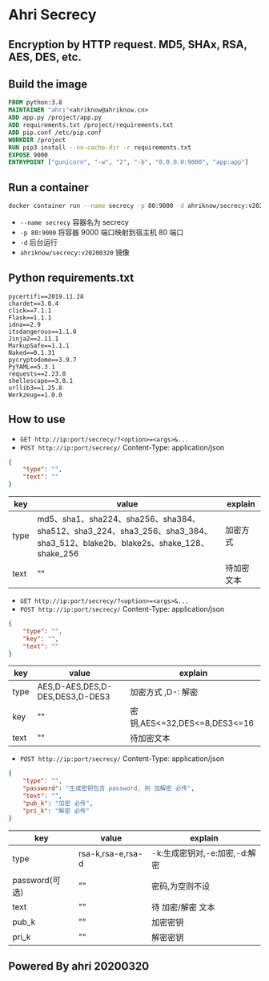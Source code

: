 # Ahri Secrecy

## Encryption by HTTP request. MD5, SHAx, RSA, AES, DES, etc.

## Build the image

```Dockerfile
FROM python:3.8
MAINTAINER "ahri"<ahriknow@ahriknow.cn>
ADD app.py /project/app.py
ADD requirements.txt /project/requirements.txt
ADD pip.conf /etc/pip.conf
WORKDIR /project
RUN pip3 install --no-cache-dir -r requirements.txt
EXPOSE 9000
ENTRYPOINT ["gunicorn", "-w", "2", "-b", "0.0.0.0:9000", "app:app"]
```

## Run a container

```bash
docker container run --name secrecy -p 80:9000 -d ahriknow/secrecy:v20200320
```

-   `--name secrecy` 容器名为 secrecy
-   `-p 80:9000` 将容器 9000 端口映射到宿主机 80 端口
-   `-d` 后台运行
-   `ahriknow/secrecy:v20200320` 镜像

## Python requirements.txt

```
pycertifi==2019.11.28
chardet==3.0.4
click==7.1.1
Flask==1.1.1
idna==2.9
itsdangerous==1.1.0
Jinja2==2.11.1
MarkupSafe==1.1.1
Naked==0.1.31
pycryptodome==3.9.7
PyYAML==5.3.1
requests==2.23.0
shellescape==3.8.1
urllib3==1.25.8
Werkzeug==1.0.0
```

## How to use

-   `GET http://ip:port/secrecy/?<option>=<args>&...`
-   `POST http://ip:port/secrecy/` Content-Type: application/json

```json
{
	"type": "",
	"text": ""
}
```

| key  | value                                                                                                                     | explain    |
| ---- | ------------------------------------------------------------------------------------------------------------------------- | ---------- |
| type | md5、sha1、sha224、sha256、sha384、sha512、sha3_224、sha3_256、sha3_384、sha3_512、blake2b、blake2s、shake_128、shake_256 | 加密方式   |
| text | ""                                                                                                                        | 待加密文本 |

-   `GET http://ip:port/secrecy/?<option>=<args>&...`
-   `POST http://ip:port/secrecy/` Content-Type: application/json

```json
{
	"type": "",
	"key": "",
	"text": ""
}
```

| key  | value                           | explain                      |
| ---- | ------------------------------- | ---------------------------- |
| type | AES,D-AES,DES,D-DES,DES3,D-DES3 | 加密方式 ,D-: 解密           |
| key  | ""                              | 密钥,AES<=32,DES<=8,DES3<=16 |
| text | ""                              | 待加密文本                   |

-   `POST http://ip:port/secrecy/` Content-Type: application/json

```json
{
	"type": "",
	"password": "生成密钥包含 password, 则 加解密 必传",
	"text": "",
	"pub_k": "加密 必传",
	"pri_k": "解密 必传"
}
```

| key            | value             | explain                       |
| -------------- | ----------------- | ----------------------------- |
| type           | rsa-k,rsa-e,rsa-d | -k:生成密钥对,-e:加密,-d:解密 |
| password(可选) | ""                | 密码,为空则不设               |
| text           | ""                | 待 加密/解密 文本             |
| pub_k          | ""                | 加密密钥                      |
| pri_k          | ""                | 解密密钥                      |

## Powered By ahri 20200320
